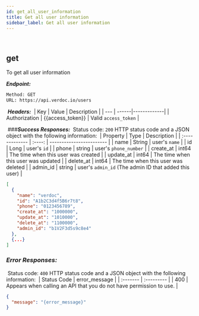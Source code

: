 ```yaml
---
id: get_all_user_information
title: Get all user information
sidebar_label: Get all user information
---
```

</br>

<span class="badges get">get</span> 
---
To get all user information


***Endpoint:***
​
```bash
Method: GET
URL: https://api.verdoc.io/users
```

​
***Headers:***
​
| Key | Value | Description |
| --- | ------|-------------|
| Authorization | {{access_token}} | Valid `access_token` |


​
###***Success Responses:***
​
Status code: `200` HTTP status code and a JSON object with the following information:
​
| Property       |  Type  | Description              |
| :------------- | :----: | ------------------------ |
| name           | String | user's `name`            |
| id             | Long   | user's `id`              |
| phone          | string | user's `phone_number`    |
| create_at      | int64  | The time when this user was created |
| update_at      | int64  | The time when this user was updated |
| delete_at      | int64  | The time when this user was deleted |
| admin_id       | string | user's `admin_id` (The admin ID that added this user) |​

```json
[
  {
    "name": "verdoc",
    "id": "A1b2C3d4f5B6r7t8",
    "phone": "0123456789",
    "create_at": "1000000",
    "update_at": "1010000",
    "delete_at": "1100000",
    "admin_id": "b1V2F3d5s9c8e4"
  },
  {...}
]
```

### ***Error Responses:***
​
Status code: `400` HTTP status code and a JSON object with the following information:
​
| Status Code |     error_message   |
| :-------    | :---------          | 
| 400    |  Appears when calling an API that you do not have permission to use. |
​
​
```json
{
  "message": "{error_message}"
}
```
